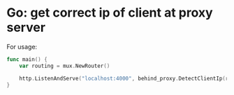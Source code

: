 # Go: get correct ip of client at proxy server

For usage:

```go
func main() {
	var routing = mux.NewRouter()

	http.ListenAndServe("localhost:4000", behind_proxy.DetectClientIp(routing))
}
```
